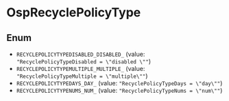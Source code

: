 # OspRecyclePolicyType

## Enum

* `RECYCLEPOLICYTYPEDISABLED_DISABLED_` (value: `"RecyclePolicyTypeDisabled = \"disabled \""`)
* `RECYCLEPOLICYTYPEMULTIPLE_MULTIPLE_` (value: `"RecyclePolicyTypeMultiple = \"multiple\""`)
* `RECYCLEPOLICYTYPEDAYS_DAY_` (value: `"RecyclePolicyTypeDays = \"day\""`)
* `RECYCLEPOLICYTYPENUMS_NUM_` (value: `"RecyclePolicyTypeNums = \"num\""`)
